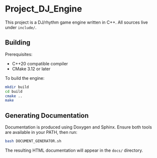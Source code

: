 # Project_DJ_Engine

This project is a DJ/rhythm game engine written in C++. All sources live under `include/`.

## Building

Prerequisites:

- C++20 compatible compiler
- CMake 3.12 or later

To build the engine:

```bash
mkdir build
cd build
cmake ..
make
```

## Generating Documentation

Documentation is produced using Doxygen and Sphinx. Ensure both tools are available in your PATH, then run:

```bash
bash DOCUMENT_GENERATOR.sh
```

The resulting HTML documentation will appear in the `docs/` directory.
